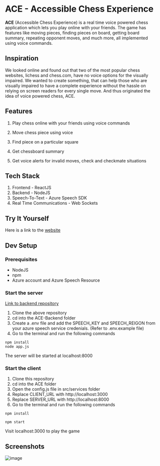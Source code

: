 # ACE - Accessible Chess Experience

**ACE** (Accessible Chess Experience) is a real time voice powered chess application which 
lets you play online with your friends. The game has features like moving pieces, finding pieces on board, getting board summary, repeating opponent moves, and much more, all implemented using voice commands.

## Inspiration
We looked online and found out that two of the most popular chess websites, lichess and chess.com, have no voice options for the visually impaired. We wanted to create something, that can help those who are visually impaired to have a complete experience without the hassle on relying on screen readers for every single move. And thus originated the idea of voice powered chess, ACE. 

## Features
1. Play chess online with your friends using voice commands

2. Move chess piece using voice 

3. Find piece on a particular square 

4. Get chessboard summary

5. Get voice alerts for invalid moves, check and checkmate situations


## Tech Stack
1. Frontend - ReactJS
2. Backend - NodeJS
3. Speech-To-Text - Azure Speech SDK
4. Real Time Communications - Web Sockets

## Try It Yourself
Here is a link to the [website](https://ace-chess.herokuapp.com)

## Dev Setup

### Prerequisites
- NodeJS
- npm
- Azure account and Azure Speech Resource

### Start the server 
[Link to backend repository](https://github.com/suhanichawla/ACE-Backend)

1. Clone the above repository
2. cd into the ACE-Backend folder
3. Create a .env file and add the SPEECH_KEY and SPEECH_REIGON from your azure speech service credenials. (Refer to .env.example file)
3. Go to the terminal and run the following commands

```
npm install
node app.js
```
The server will be started at localhost:8000

### Start the client
1. Clone this repository
2. cd into the ACE folder
3. Open the config.js file in src/services folder
4. Replace CLIENT_URL with http://localhost:3000
5. Replace SERVER_URL with http://localhost:8000
3. Go to the terminal and run the following commands

```
npm install

npm start
```
Visit localhost:3000 to play the game

## Screenshots
![image](https://user-images.githubusercontent.com/44273715/111841275-bb0d3e00-8923-11eb-8017-9d6b16800051.png)

